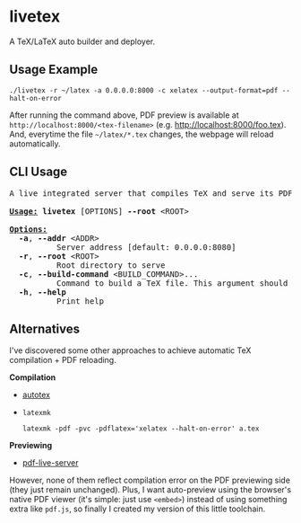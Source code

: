 livetex
=

A TeX/LaTeX auto builder and deployer.

## Usage Example

```shell
./livetex -r ~/latex -a 0.0.0.0:8000 -c xelatex --output-format=pdf --halt-on-error
```

After running the command above, PDF preview is available at `http://localhost:8000/<tex-filename>` (e.g. <http://localhost:8000/foo.tex>).
And, everytime the file `~/latex/*.tex` changes, the webpage will reload automatically.

## CLI Usage

<pre>A live integrated server that compiles TeX and serve its PDF automatically on source changes

<u style="text-decoration-style:solid"><b>Usage:</b></u> <b>livetex</b> [OPTIONS] <b>--root</b> &lt;ROOT&gt;

<u style="text-decoration-style:solid"><b>Options:</b></u>
  <b>-a</b>, <b>--addr</b> &lt;ADDR&gt;
          Server address [default: 0.0.0.0:8080]
  <b>-r</b>, <b>--root</b> &lt;ROOT&gt;
          Root directory to serve
  <b>-c</b>, <b>--build-command</b> &lt;BUILD_COMMAND&gt;...
          Command to build a TeX file. This argument should be present last
  <b>-h</b>, <b>--help</b>
          Print help</pre>

## Alternatives

I've discovered some other approaches to achieve automatic TeX compilation + PDF reloading. 

**Compilation**

- [autotex](https://crates.io/crates/autotex)
- `latexmk`

  ```shell
  latexmk -pdf -pvc -pdflatex='xelatex --halt-on-error' a.tex
  ```

**Previewing**

- [pdf-live-server](https://crates.io/crates/pdf-live-server)

However, none of them reflect compilation error on the PDF previewing side (they just remain unchanged). Plus, I want
auto-preview using the browser's native PDF viewer (it's simple: just use `<embed>`) instead of using something extra like `pdf.js`, so
finally I created my version of this little toolchain.
